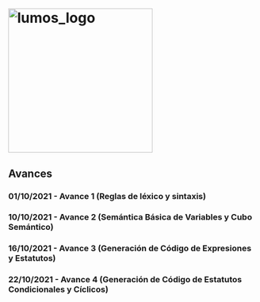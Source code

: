 # <img width="291" alt="lumos_logo" src="https://user-images.githubusercontent.com/31547303/135665320-50f1fd46-796e-4c9f-ba09-8e4ea8046145.png">

## Avances

### 01/10/2021 - Avance 1 (Reglas de léxico y sintaxis)

### 10/10/2021 - Avance 2 (Semántica Básica de Variables y Cubo Semántico)

### 16/10/2021 - Avance 3 (Generación de Código de Expresiones y Estatutos)

### 22/10/2021 - Avance 4 (Generación de Código de Estatutos Condicionales y Cíclicos)

